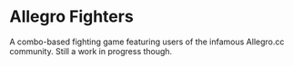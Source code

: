 Allegro Fighters
=================
A combo-based fighting game featuring users of the infamous Allegro.cc community. Still a work in progress though.
